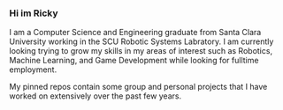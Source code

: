 ### Hi im Ricky
I am a Computer Science and Engineering graduate from Santa Clara University working in the SCU Robotic Systems Labratory. I am currently looking trying to grow my skills in my areas of interest such as Robotics, Machine Learning, and Game Development while looking for fulltime employment.

My pinned repos contain some group and personal projects that I have worked on extensively over the past few years. 

